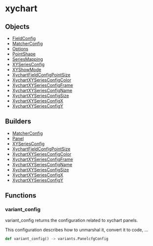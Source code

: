 # <span class="badge package-variant-panelcfg"></span> xychart

## Objects

 * <span class="badge object-type-class"></span> [FieldConfig](./object-FieldConfig.md)
 * <span class="badge object-type-class"></span> [MatcherConfig](./object-MatcherConfig.md)
 * <span class="badge object-type-class"></span> [Options](./object-Options.md)
 * <span class="badge object-type-enum"></span> [PointShape](./object-PointShape.md)
 * <span class="badge object-type-enum"></span> [SeriesMapping](./object-SeriesMapping.md)
 * <span class="badge object-type-class"></span> [XYSeriesConfig](./object-XYSeriesConfig.md)
 * <span class="badge object-type-enum"></span> [XYShowMode](./object-XYShowMode.md)
 * <span class="badge object-type-class"></span> [XychartFieldConfigPointSize](./object-XychartFieldConfigPointSize.md)
 * <span class="badge object-type-class"></span> [XychartXYSeriesConfigColor](./object-XychartXYSeriesConfigColor.md)
 * <span class="badge object-type-class"></span> [XychartXYSeriesConfigFrame](./object-XychartXYSeriesConfigFrame.md)
 * <span class="badge object-type-class"></span> [XychartXYSeriesConfigName](./object-XychartXYSeriesConfigName.md)
 * <span class="badge object-type-class"></span> [XychartXYSeriesConfigSize](./object-XychartXYSeriesConfigSize.md)
 * <span class="badge object-type-class"></span> [XychartXYSeriesConfigX](./object-XychartXYSeriesConfigX.md)
 * <span class="badge object-type-class"></span> [XychartXYSeriesConfigY](./object-XychartXYSeriesConfigY.md)
## Builders

 * <span class="badge builder"></span> [MatcherConfig](./builder-MatcherConfig.md)
 * <span class="badge builder"></span> [Panel](./builder-Panel.md)
 * <span class="badge builder"></span> [XYSeriesConfig](./builder-XYSeriesConfig.md)
 * <span class="badge builder"></span> [XychartFieldConfigPointSize](./builder-XychartFieldConfigPointSize.md)
 * <span class="badge builder"></span> [XychartXYSeriesConfigColor](./builder-XychartXYSeriesConfigColor.md)
 * <span class="badge builder"></span> [XychartXYSeriesConfigFrame](./builder-XychartXYSeriesConfigFrame.md)
 * <span class="badge builder"></span> [XychartXYSeriesConfigName](./builder-XychartXYSeriesConfigName.md)
 * <span class="badge builder"></span> [XychartXYSeriesConfigSize](./builder-XychartXYSeriesConfigSize.md)
 * <span class="badge builder"></span> [XychartXYSeriesConfigX](./builder-XychartXYSeriesConfigX.md)
 * <span class="badge builder"></span> [XychartXYSeriesConfigY](./builder-XychartXYSeriesConfigY.md)
## Functions

### <span class="badge function"></span> variant_config

variant_config returns the configuration related to xychart panels.

This configuration describes how to unmarshal it, convert it to code, …

```python
def variant_config() -> variants.PanelcfgConfig
```

